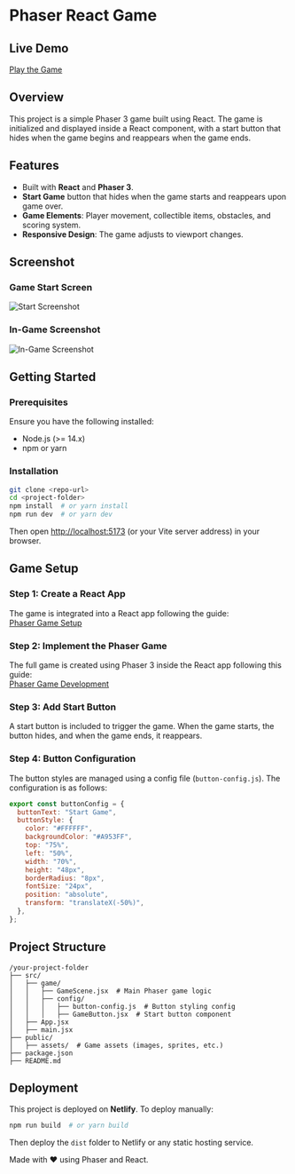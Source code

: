 # Phaser React Game

## Live Demo

[Play the Game](https://curious-meringue-0769c3.netlify.app/)

## Overview

This project is a simple Phaser 3 game built using React. The game is initialized and displayed inside a React component, with a start button that hides when the game begins and reappears when the game ends.

## Features

- Built with **React** and **Phaser 3**.
- **Start Game** button that hides when the game starts and reappears upon game over.
- **Game Elements**: Player movement, collectible items, obstacles, and scoring system.
- **Responsive Design**: The game adjusts to viewport changes.

## Screenshot

### Game Start Screen
![Start Screenshot](assets/Start.png)

### In-Game Screenshot
![In-Game Screenshot](assets/Game.png)
## Getting Started

### Prerequisites

Ensure you have the following installed:

- Node.js (>= 14.x)
- npm or yarn

### Installation

```sh
git clone <repo-url>
cd <project-folder>
npm install  # or yarn install
npm run dev  # or yarn dev
```

Then open [http://localhost:5173](http://localhost:5173) (or your Vite server address) in your browser.

## Game Setup

### Step 1: Create a React App

The game is integrated into a React app following the guide:\
[Phaser Game Setup](https://phaser.io/tutorials/create-game-app)

### Step 2: Implement the Phaser Game

The full game is created using Phaser 3 inside the React app following this guide:\
[Phaser Game Development](https://phaser.io/tutorials/making-your-first-phaser-3-game/part1)

### Step 3: Add Start Button

A start button is included to trigger the game. When the game starts, the button hides, and when the game ends, it reappears.

### Step 4: Button Configuration

The button styles are managed using a config file (`button-config.js`). The configuration is as follows:

```js
export const buttonConfig = {
  buttonText: "Start Game",
  buttonStyle: {
    color: "#FFFFFF",
    backgroundColor: "#A953FF",
    top: "75%",
    left: "50%",
    width: "70%",
    height: "48px",
    borderRadius: "8px",
    fontSize: "24px",
    position: "absolute",
    transform: "translateX(-50%)",
  },
};
```

## Project Structure

```
/your-project-folder
├── src/
│   ├── game/
│   │   ├── GameScene.jsx  # Main Phaser game logic
│   │   ├── config/
│   │   │   ├── button-config.js  # Button styling config
│   │   │   ├── GameButton.jsx  # Start button component
│   ├── App.jsx
│   ├── main.jsx
├── public/
│   ├── assets/  # Game assets (images, sprites, etc.)
├── package.json
├── README.md
```

## Deployment

This project is deployed on **Netlify**. To deploy manually:

```sh
npm run build  # or yarn build
```

Then deploy the `dist` folder to Netlify or any static hosting service.



Made with ❤️ using Phaser and React.

